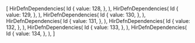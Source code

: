 [
    HirDefnDependencies(
        Id {
            value: 128,
        },
    ),
    HirDefnDependencies(
        Id {
            value: 129,
        },
    ),
    HirDefnDependencies(
        Id {
            value: 130,
        },
    ),
    HirDefnDependencies(
        Id {
            value: 131,
        },
    ),
    HirDefnDependencies(
        Id {
            value: 132,
        },
    ),
    HirDefnDependencies(
        Id {
            value: 133,
        },
    ),
    HirDefnDependencies(
        Id {
            value: 134,
        },
    ),
]